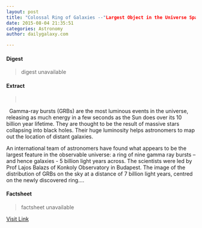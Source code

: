 ```yaml
---
layout: post
title: "Colossal Ring of Galaxies --"Largest Object in the Universe Spans 5 Billion Light Years""
date: 2015-08-04 21:35:51
categories: Astronomy
author: dailygalaxy.com

---
```



#### Digest
>digest unavailable

#### Extract
>       Gamma-ray bursts (GRBs) are the most luminous events in the universe, releasing as much energy in a few seconds as the Sun does over its 10 billion year lifetime. They are thought to be the result of massive stars collapsing into black holes. Their huge luminosity helps astronomers to map out the location of distant galaxies.  An international team of astronomers have found what appears to be the largest feature in the observable universe: a ring of nine gamma ray bursts – and hence galaxies - 5 billion light years across. The scientists were led by Prof Lajos Balazs of Konkoly Observatory in Budapest. The image of the distribution of GRBs on the sky at a distance of 7 billion light years, centred on the newly discovered ring....

#### Factsheet
>factsheet unavailable

[Visit Link](http://www.dailygalaxy.com/my_weblog/2015/08/ring-of-galaxies-largest-object-in-the-universe-spans-5-billion-light-years.html)


